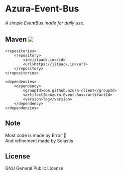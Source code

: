 # Azura-Event-Bus
###### A simple EventBus made for daily use.

## Maven [![](https://jitpack.io/v/azura-client/Azura-Event-Bus.svg)](https://jitpack.io/#azura-client/Azura-Event-Bus)
```
<repositories>
	<repository>
        <id>jitpack.io</id>
        <url>https://jitpack.io</url>
	</repository>
</repositories>

<dependencies>
	<dependency>
	    <groupId>com.github.azura-client</groupId>
	    <artifactId>Azura-Event-Bus</artifactId>
	    <version>Tag</version>
	</dependency>
</dependencies>
```

## Note
Most code is made by Error 🙏 <br>
And refinement made by Solastis

## License
GNU General Public License
